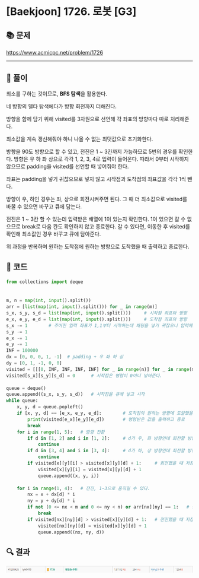 # [Baekjoon] 1726. 로봇 [G3]

## 📚 문제

https://www.acmicpc.net/problem/1726

---

## 📖 풀이

최소를 구하는 것이므로, **BFS 탐색**을 활용한다.

네 방향의 델타 탐색에다가 방향 회전까지 더해진다.

방향을 함께 담기 위해 visited를 3차원으로 선언해 각 좌표의 방향마다 따로 처리해준다.

최소값을 계속 갱신해줘야 하니 나올 수 없는 최댓값으로 초기화한다.

방향을 90도 방향으로 할 수 있고, 전진은 1 ~ 3칸까지 가능하므로 5번의 경우를 확인한다. 방향은 우 하 좌 상으로 각각 1, 2, 3, 4로 입력이 들어온다. 따라서 0부터 시작하지 않으므로 padding을 visited를 선언할 때 넣어줘야 한다.

좌표는 padding을 넣기 귀찮으므로 넣지 않고 시작점과 도착점의 좌표값을 각각 1씩 뺀다.

방향이 우, 하인 경우는 좌, 상으로 회전시켜주면 된다. 그 때 더 최소값으로 visited를 바꿀 수 있으면 바꾸고 큐에 담는다.

전진은 1 ~ 3칸 할 수 있는데 입력받은 배열에 1이 있는지 확인한다. 1이 있으면 갈 수 없으므로 break로 다음 칸도 확인하지 않고 종료한다. 갈 수 있다면, 이동한 후 visited를 확인해 최소값인 경우 바꾸고 큐에 담아준다.

위 과정을 반복하며 원하는 도착점에 원하는 방향으로 도착했을 때 출력하고 종료한다.

## 📒 코드

```python
from collections import deque


m, n = map(int, input().split())
arr = [list(map(int, input().split())) for _ in range(m)]
s_x, s_y, s_d = list(map(int, input().split()))     # 시작점 좌표와 방향
e_x, e_y, e_d = list(map(int, input().split()))     # 도착점 좌표와 방향
s_x -= 1        # 주어진 입력 좌표가 1,1부터 시작하는데 패딩을 넣기 귀찮으니 입력에서 각각 1을 빼준다.
s_y -= 1
e_x -= 1
e_y -= 1
INF = 100000
dx = [0, 0, 0, 1, -1]  # padding + 우 좌 하 상
dy = [0, 1, -1, 0, 0]
visited = [[[0, INF, INF, INF, INF] for _ in range(n)] for _ in range(m)]   # 네 방향 값으로 초기화 해준다.
visited[s_x][s_y][s_d] = 0      # 시작점은 명령이 0이니 넣어준다.

queue = deque()
queue.append((s_x, s_y, s_d))   # 시작점을 큐에 넣고 시작
while queue:
    x, y, d = queue.popleft()
    if [x, y, d] == [e_x, e_y, e_d]:        # 도착점의 원하는 방향에 도달했을 때
        print(visited[e_x][e_y][e_d])       # 명령받은 값을 출력하고 종료
        break
    for i in range(1, 5):   # 방향 전환
        if d in [1, 2] and i in [1, 2]:     # d가 우, 좌 방향인데 회전할 방향도 우, 좌이면 안 된다.
            continue
        if d in [3, 4] and i in [3, 4]:     # d가 하, 상 방향인데 회전할 방향도 하, 상이면 안 된다.
            continue
        if visited[x][y][i] > visited[x][y][d] + 1:     # 회전했을 때 저장된 값보다 작으면 바꿔주고 큐에 담는다.
            visited[x][y][i] = visited[x][y][d] + 1
            queue.append((x, y, i))

    for i in range(1, 4):   # 전진, 1~3으로 움직일 수 있다.
        nx = x + dx[d] * i
        ny = y + dy[d] * i
        if not (0 <= nx < m and 0 <= ny < n) or arr[nx][ny] == 1:   # 중간에 갈 수 없으면 종료
            break
        if visited[nx][ny][d] > visited[x][y][d] + 1:   # 전진했을 때 저장 값보다 작으면 바꿔주고 큐에 담는다.
            visited[nx][ny][d] = visited[x][y][d] + 1
            queue.append((nx, ny, d))
```

## 🔍 결과

<img src="README.assets/image-20220330142817380.png" alt="image-20220330142817380" style="zoom:200%;" />